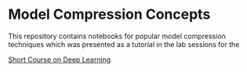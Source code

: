 # Model Compression Concepts

This repository contains notebooks for popular model compression techniques which was presented as a tutorial in the lab sessions for the 

[Short Course on Deep Learning](http://cvit.iiit.ac.in/deeplearningcourse/)
